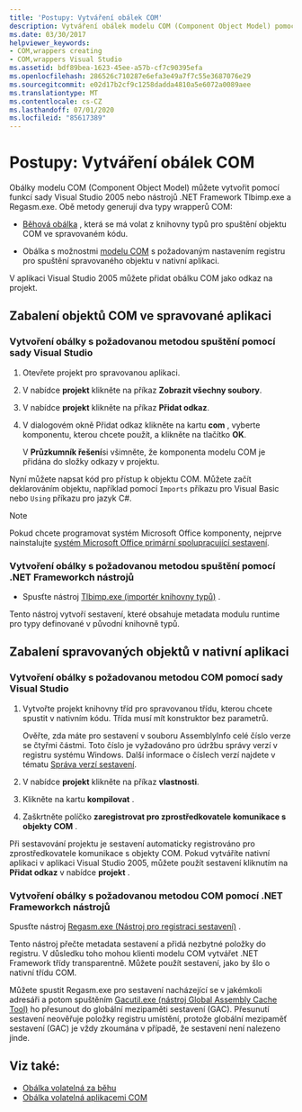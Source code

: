 ```yaml
---
title: 'Postupy: Vytváření obálek COM'
description: Vytváření obálek modelu COM (Component Object Model) pomocí sady Visual Studio nebo nástrojů .NET (Tlbimp.exe a Regasm.exe). Obě metody generují dva typy obálky COM.
ms.date: 03/30/2017
helpviewer_keywords:
- COM,wrappers creating
- COM,wrappers Visual Studio
ms.assetid: bdf89bea-1623-45ee-a57b-cf7c90395efa
ms.openlocfilehash: 286526c710287e6efa3e49a7f7c55e3687076e29
ms.sourcegitcommit: e02d17b2cf9c1258dadda4810a5e6072a0089aee
ms.translationtype: MT
ms.contentlocale: cs-CZ
ms.lasthandoff: 07/01/2020
ms.locfileid: "85617389"
---
```

# <a name="how-to-create-com-wrappers"></a>Postupy: Vytváření obálek COM

Obálky modelu COM (Component Object Model) můžete vytvořit pomocí funkcí sady Visual Studio 2005 nebo nástrojů .NET Framework Tlbimp.exe a Regasm.exe. Obě metody generují dva typy wrapperů COM:

- [Běhová obálka](../../standard/native-interop/runtime-callable-wrapper.md) , která se má volat z knihovny typů pro spuštění objektu COM ve spravovaném kódu.

- Obálka s možnostmi [modelu COM](../../standard/native-interop/com-callable-wrapper.md) s požadovaným nastavením registru pro spuštění spravovaného objektu v nativní aplikaci.

V aplikaci Visual Studio 2005 můžete přidat obálku COM jako odkaz na projekt.

## <a name="wrap-com-objects-in-a-managed-application"></a>Zabalení objektů COM ve spravované aplikaci

### <a name="to-create-a-runtime-callable-wrapper-using-visual-studio"></a>Vytvoření obálky s požadovanou metodou spuštění pomocí sady Visual Studio

1. Otevřete projekt pro spravovanou aplikaci.

2. V nabídce **projekt** klikněte na příkaz **Zobrazit všechny soubory**.

3. V nabídce **projekt** klikněte na příkaz **Přidat odkaz**.

4. V dialogovém okně Přidat odkaz klikněte na kartu **com** , vyberte komponentu, kterou chcete použít, a klikněte na tlačítko **OK**.

     V **Průzkumník řešení**si všimněte, že komponenta modelu COM je přidána do složky odkazy v projektu.

Nyní můžete napsat kód pro přístup k objektu COM. Můžete začít deklarováním objektu, například pomocí `Imports` příkazu pro Visual Basic nebo `Using` příkazu pro jazyk C#.

> [!NOTE]
> Pokud chcete programovat systém Microsoft Office komponenty, nejprve nainstalujte [systém Microsoft Office primární spolupracující sestavení](https://www.microsoft.com/Download/details.aspx?id=3508).
  
### <a name="to-create-a-runtime-callable-wrapper-using-net-framework-tools"></a>Vytvoření obálky s požadovanou metodou spuštění pomocí .NET Frameworkch nástrojů  
  
- Spusťte nástroj [Tlbimp.exe (importér knihovny typů)](../tools/tlbimp-exe-type-library-importer.md) .  
  
 Tento nástroj vytvoří sestavení, které obsahuje metadata modulu runtime pro typy definované v původní knihovně typů.  
  
## <a name="wrap-managed-objects-in-a-native-application"></a>Zabalení spravovaných objektů v nativní aplikaci  
  
### <a name="to-create-a-com-callable-wrapper-using-visual-studio"></a>Vytvoření obálky s požadovanou metodou COM pomocí sady Visual Studio  
  
1. Vytvořte projekt knihovny tříd pro spravovanou třídu, kterou chcete spustit v nativním kódu. Třída musí mít konstruktor bez parametrů.  
  
     Ověřte, zda máte pro sestavení v souboru AssemblyInfo celé číslo verze se čtyřmi částmi. Toto číslo je vyžadováno pro údržbu správy verzí v registru systému Windows. Další informace o číslech verzí najdete v tématu [Správa verzí sestavení](../../standard/assembly/versioning.md).  
  
2. V nabídce **projekt** klikněte na příkaz **vlastnosti**.  
  
3. Klikněte na kartu **kompilovat** .  
  
4. Zaškrtněte políčko **zaregistrovat pro zprostředkovatele komunikace s objekty COM** .  
  
 Při sestavování projektu je sestavení automaticky registrováno pro zprostředkovatele komunikace s objekty COM. Pokud vytváříte nativní aplikaci v aplikaci Visual Studio 2005, můžete použít sestavení kliknutím na **Přidat odkaz** v nabídce **projekt** .  
  
### <a name="to-create-a-com-callable-wrapper-using-net-framework-tools"></a>Vytvoření obálky s požadovanou metodou COM pomocí .NET Frameworkch nástrojů  
  
Spusťte nástroj [Regasm.exe (Nástroj pro registraci sestavení)](../tools/regasm-exe-assembly-registration-tool.md) .  
  
Tento nástroj přečte metadata sestavení a přidá nezbytné položky do registru. V důsledku toho mohou klienti modelu COM vytvářet .NET Framework třídy transparentně. Můžete použít sestavení, jako by šlo o nativní třídu COM.  
  
Můžete spustit Regasm.exe pro sestavení nacházející se v jakémkoli adresáři a potom spuštěním [Gacutil.exe (nástroj Global Assembly Cache Tool)](../tools/gacutil-exe-gac-tool.md) ho přesunout do globální mezipaměti sestavení (GAC). Přesunutí sestavení neověřuje položky registru umístění, protože globální mezipaměť sestavení (GAC) je vždy zkoumána v případě, že sestavení není nalezeno jinde.  
  
## <a name="see-also"></a>Viz také:

- [Obálka volatelná za běhu](../../standard/native-interop/runtime-callable-wrapper.md)
- [Obálka volatelná aplikacemi COM](../../standard/native-interop/com-callable-wrapper.md)
